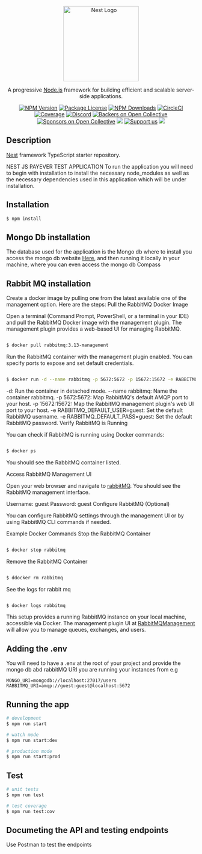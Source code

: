 <p align="center">
  <a href="http://nestjs.com/" target="blank"><img src="https://nestjs.com/img/logo-small.svg" width="200" alt="Nest Logo" /></a>
</p>

[circleci-image]: https://img.shields.io/circleci/build/github/nestjs/nest/master?token=abc123def456
[circleci-url]: https://circleci.com/gh/nestjs/nest

  <p align="center">A progressive <a href="http://nodejs.org" target="_blank">Node.js</a> framework for building efficient and scalable server-side applications.</p>
    <p align="center">
<a href="https://www.npmjs.com/~nestjscore" target="_blank"><img src="https://img.shields.io/npm/v/@nestjs/core.svg" alt="NPM Version" /></a>
<a href="https://www.npmjs.com/~nestjscore" target="_blank"><img src="https://img.shields.io/npm/l/@nestjs/core.svg" alt="Package License" /></a>
<a href="https://www.npmjs.com/~nestjscore" target="_blank"><img src="https://img.shields.io/npm/dm/@nestjs/common.svg" alt="NPM Downloads" /></a>
<a href="https://circleci.com/gh/nestjs/nest" target="_blank"><img src="https://img.shields.io/circleci/build/github/nestjs/nest/master" alt="CircleCI" /></a>
<a href="https://coveralls.io/github/nestjs/nest?branch=master" target="_blank"><img src="https://coveralls.io/repos/github/nestjs/nest/badge.svg?branch=master#9" alt="Coverage" /></a>
<a href="https://discord.gg/G7Qnnhy" target="_blank"><img src="https://img.shields.io/badge/discord-online-brightgreen.svg" alt="Discord"/></a>
<a href="https://opencollective.com/nest#backer" target="_blank"><img src="https://opencollective.com/nest/backers/badge.svg" alt="Backers on Open Collective" /></a>
<a href="https://opencollective.com/nest#sponsor" target="_blank"><img src="https://opencollective.com/nest/sponsors/badge.svg" alt="Sponsors on Open Collective" /></a>
  <a href="https://paypal.me/kamilmysliwiec" target="_blank"><img src="https://img.shields.io/badge/Donate-PayPal-ff3f59.svg"/></a>
    <a href="https://opencollective.com/nest#sponsor"  target="_blank"><img src="https://img.shields.io/badge/Support%20us-Open%20Collective-41B883.svg" alt="Support us"></a>
  <a href="https://twitter.com/nestframework" target="_blank"><img src="https://img.shields.io/twitter/follow/nestframework.svg?style=social&label=Follow"></a>
</p>
  <!--[![Backers on Open Collective](https://opencollective.com/nest/backers/badge.svg)](https://opencollective.com/nest#backer)
  [![Sponsors on Open Collective](https://opencollective.com/nest/sponsors/badge.svg)](https://opencollective.com/nest#sponsor)-->

## Description

[Nest](https://github.com/nestjs/nest) framework TypeScript starter repository.

NEST JS PAYEVER TEST APPLICATION
To run the application you will need to begin with installation to install the necessary node_modules as well as the necessary dependencies used in this application which will be under installation.

## Installation
 
```bash
$ npm install
```
## Mongo Db installation 
The database used for the application is the Mongo db where to install you access the mongo db website [Here](https://www.mongodb.com/try/download/community), and then running it locally in your machine, where you can even access the mongo db Compass 

## Rabbit MQ installation
Create a docker image by pulling one from the latest available one of the management option. Here are the steps:
Pull the RabbitMQ Docker Image

Open a terminal (Command Prompt, PowerShell, or a terminal in your IDE) and pull the RabbitMQ Docker image with the management plugin. The management plugin provides a web-based UI for managing RabbitMQ.

```bash

$ docker pull rabbitmq:3.13-management

```


Run the RabbitMQ container with the management plugin enabled. You can specify ports to expose and set default credentials.
```bash

$ docker run -d --name rabbitmq -p 5672:5672 -p 15672:15672 -e RABBITMQ_DEFAULT_USER=guest -e RABBITMQ_DEFAULT_PASS=guest rabbitmq:3.13-management

```

-d: Run the container in detached mode.
--name rabbitmq: Name the container rabbitmq.
-p 5672:5672: Map RabbitMQ's default AMQP port to your host.
-p 15672:15672: Map the RabbitMQ management plugin's web UI port to your host.
-e RABBITMQ_DEFAULT_USER=guest: Set the default RabbitMQ username.
-e RABBITMQ_DEFAULT_PASS=guest: Set the default RabbitMQ password.
Verify RabbitMQ is Running

You can check if RabbitMQ is running using Docker commands:

```bash

$ docker ps

```
You should see the RabbitMQ container listed.

Access RabbitMQ Management UI

Open your web browser and navigate to [rabbitMQ](http://localhost:15672). You should see the RabbitMQ management interface.

Username: guest
Password: guest
Configure RabbitMQ (Optional)

You can configure RabbitMQ settings through the management UI or by using RabbitMQ CLI commands if needed.

Example Docker Commands
Stop the RabbitMQ Container

```bash

$ docker stop rabbitmq

```

Remove the RabbitMQ Container

```bash

$ ddocker rm rabbitmq

```
See the logs for rabbit mq
```bash

$ docker logs rabbitmq

```

This setup provides a running RabbitMQ instance on your local machine, accessible via Docker. The management plugin UI at [RabbitMQManagement](http://localhost:15672) will allow you to manage queues, exchanges, and users.

## Adding the .env
You will need to have a .env at the root of your project and provide the mongo db abd rabbitMQ URI you are running your instances from e.g
````
MONGO_URI=mongodb://localhost:27017/users
RABBITMQ_URI=amqp://guest:guest@localhost:5672

````
## Running the app

```bash
# development
$ npm run start

# watch mode
$ npm run start:dev

# production mode
$ npm run start:prod
```

## Test

```bash
# unit tests
$ npm run test

# test coverage
$ npm run test:cov
```

## Documeting the API and testing endpoints
Use Postman to test the endpoints 
